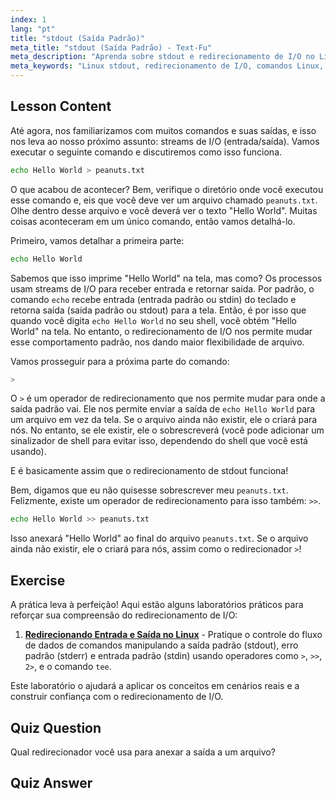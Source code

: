 ```yaml
---
index: 1
lang: "pt"
title: "stdout (Saída Padrão)"
meta_title: "stdout (Saída Padrão) - Text-Fu"
meta_description: "Aprenda sobre stdout e redirecionamento de I/O no Linux. Entenda como redirecionar a saída de comandos para arquivos usando os operadores > e >>. Comece sua jornada Linux hoje!"
meta_keywords: "Linux stdout, redirecionamento de I/O, comandos Linux, redirecionar saída, tutorial Linux, Linux para iniciantes, guia Linux, shell scripting"
---
```


## Lesson Content

Até agora, nos familiarizamos com muitos comandos e suas saídas, e isso nos leva ao nosso próximo assunto: streams de I/O (entrada/saída). Vamos executar o seguinte comando e discutiremos como isso funciona.

```bash
echo Hello World > peanuts.txt
```

O que acabou de acontecer? Bem, verifique o diretório onde você executou esse comando e, eis que você deve ver um arquivo chamado `peanuts.txt`. Olhe dentro desse arquivo e você deverá ver o texto "Hello World". Muitas coisas aconteceram em um único comando, então vamos detalhá-lo.

Primeiro, vamos detalhar a primeira parte:

```bash
echo Hello World
```

Sabemos que isso imprime "Hello World" na tela, mas como? Os processos usam streams de I/O para receber entrada e retornar saída. Por padrão, o comando `echo` recebe entrada (entrada padrão ou stdin) do teclado e retorna saída (saída padrão ou stdout) para a tela. Então, é por isso que quando você digita `echo Hello World` no seu shell, você obtém "Hello World" na tela. No entanto, o redirecionamento de I/O nos permite mudar esse comportamento padrão, nos dando maior flexibilidade de arquivo.

Vamos prosseguir para a próxima parte do comando:

```bash
>
```

O `>` é um operador de redirecionamento que nos permite mudar para onde a saída padrão vai. Ele nos permite enviar a saída de `echo Hello World` para um arquivo em vez da tela. Se o arquivo ainda não existir, ele o criará para nós. No entanto, se ele existir, ele o sobrescreverá (você pode adicionar um sinalizador de shell para evitar isso, dependendo do shell que você está usando).

E é basicamente assim que o redirecionamento de stdout funciona!

Bem, digamos que eu não quisesse sobrescrever meu `peanuts.txt`. Felizmente, existe um operador de redirecionamento para isso também: `>>`.

```bash
echo Hello World >> peanuts.txt
```

Isso anexará "Hello World" ao final do arquivo `peanuts.txt`. Se o arquivo ainda não existir, ele o criará para nós, assim como o redirecionador `>`!

## Exercise

A prática leva à perfeição! Aqui estão alguns laboratórios práticos para reforçar sua compreensão do redirecionamento de I/O:

1. **[Redirecionando Entrada e Saída no Linux](https://labex.io/pt/labs/comptia-redirecting-input-and-output-in-linux-590840)** - Pratique o controle do fluxo de dados de comandos manipulando a saída padrão (stdout), erro padrão (stderr) e entrada padrão (stdin) usando operadores como `>`, `>>`, `2>`, e o comando `tee`.

Este laboratório o ajudará a aplicar os conceitos em cenários reais e a construir confiança com o redirecionamento de I/O.

## Quiz Question

Qual redirecionador você usa para anexar a saída a um arquivo?

## Quiz Answer

> >
